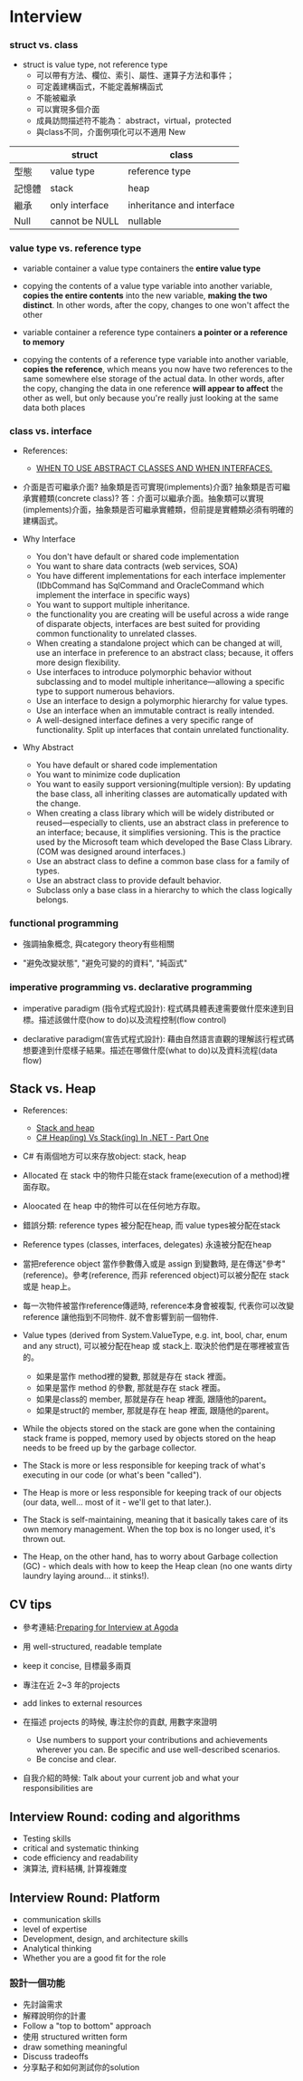 # Interview

### struct vs. class

* struct is value type, not reference type
    * 可以帶有方法、欄位、索引、屬性、運算子方法和事件；
    * 可定義建構函式，不能定義解構函式
    * 不能被繼承
    * 可以實現多個介面
    * 成員訪問描述符不能為： abstract，virtual，protected
    * 與class不同，介面例項化可以不適用 New

|   | struct  | class | 
|---|---|---|
| 型態 | value type | reference type |
| 記憶體 | stack | heap |
| 繼承 | only interface | inheritance and interface |
| Null | cannot be NULL | nullable |

### value type vs. reference type

* variable container a value type containers the __entire value type__
* copying the contents of a value type variable into another variable, __copies the entire contents__ into the new variable, __making the two distinct__. In other words, after the copy, changes to one won't affect the other

* variable container a reference type containers __a pointer or a reference to memory__
* copying the contents of a reference type variable into another variable, __copies the reference__, which means you now have two references to the same somewhere else storage of the actual data. In other words, after the copy, changing the data in one reference __will appear to affect__ the other as well, but only because you're really just looking at the same data both places


### class vs. interface 

* References:
   * [WHEN TO USE ABSTRACT CLASSES AND WHEN INTERFACES.](https://www.codementor.io/@vipinc/when-to-use-abstract-classes-and-when-interfaces-c-interview-questions-jtzll1sn7)

* 介面是否可繼承介面? 抽象類是否可實現(implements)介面? 抽象類是否可繼承實體類(concrete class)?
答：介面可以繼承介面。抽象類可以實現(implements)介面，抽象類是否可繼承實體類，但前提是實體類必須有明確的建構函式。

* Why Interface
   * You don't have default or shared code implementation
   * You want to share data contracts (web services, SOA)
   * You have different implementations for each interface implementer (IDbCommand has SqlCommand and OracleCommand which implement the interface in specific ways)
   * You want to support multiple inheritance.
   * the functionality you are creating will be useful across a wide range of disparate objects, interfaces are best suited for providing common functionality to unrelated classes.
   * When creating a standalone project which can be changed at will, use an interface in preference to an abstract class; because, it offers more design flexibility.
   * Use interfaces to introduce polymorphic behavior without subclassing and to model multiple inheritance—allowing a specific type to support numerous behaviors.
   * Use an interface to design a polymorphic hierarchy for value types.
   * Use an interface when an immutable contract is really intended.
   * A well-designed interface defines a very specific range of functionality. Split up interfaces that contain unrelated functionality.
   
* Why Abstract
   * You have default or shared code implementation
   * You want to minimize code duplication
   * You want to easily support versioning(multiple version): By updating the base class, all inheriting classes are automatically updated with the change.
   * When creating a class library which will be widely distributed or reused—especially to clients, use an abstract class in preference to an interface; because, it simplifies versioning. This is the practice used by the Microsoft team which developed the Base Class Library. (COM was designed around interfaces.)
   * Use an abstract class to define a common base class for a family of types.
   * Use an abstract class to provide default behavior.
   * Subclass only a base class in a hierarchy to which the class logically belongs.

### functional programming 

* 強調抽象概念, 與category theory有些相關

* "避免改變狀態", "避免可變的的資料", "純函式"



### imperative programming vs. declarative programming

* imperative paradigm (指令式程式設計): 程式碼具體表達需要做什麼來達到目標。描述該做什麼(how to do)以及流程控制(flow control)

* declarative paradigm(宣告式程式設計): 藉由自然語言直觀的理解該行程式碼想要達到什麼樣子結果。描述在哪做什麼(what to do)以及資料流程(data flow)

## Stack vs. Heap
* References: 
   * [Stack and heap](https://dev.to/tyrrrz/interview-question-heap-vs-stack-c-5aae)
   * [C# Heap(ing) Vs Stack(ing) In .NET - Part One](https://www.c-sharpcorner.com/article/C-Sharp-heaping-vs-stacking-in-net-part-i/)

* C# 有兩個地方可以來存放object: stack, heap 

* Allocated 在 stack 中的物件只能在stack frame(execution of a method)裡面存取。 
* Aloocated 在 heap  中的物件可以在任何地方存取。
* 錯誤分類:  reference types 被分配在heap, 而 value types被分配在stack
* Reference types (classes, interfaces, delegates) 永遠被分配在heap
* 當把reference object 當作參數傳入或是 assign 到變數時, 是在傳送"參考"(reference)。參考(reference, 而非 referenced object)可以被分配在 stack 或是 heap上。
* 每一次物件被當作reference傳遞時, reference本身會被複製, 代表你可以改變reference 讓他指到不同物件. 就不會影響到前一個物件.
* Value types (derived from System.ValueType, e.g. int, bool, char, enum and any struct), 可以被分配在heap 或 stack上. 取決於他們是在哪裡被宣告的。
    * 如果是當作 method裡的變數, 那就是存在 stack 裡面。
	* 如果是當作 method 的參數, 那就是存在 stack 裡面。
	* 如果是class的 member, 那就是存在 heap 裡面, 跟隨他的parent。
	* 如果是struct的 member, 那就是存在 heap 裡面, 跟隨他的parent。
	
* While the objects stored on the stack are gone when the containing stack frame is popped, memory used by objects stored on the heap needs to be freed up by the garbage collector.  
* The Stack is more or less responsible for keeping track of what's executing in our code (or what's been "called").
* The Heap is more or less responsible for keeping track of our objects (our data, well... most of it - we'll get to that later.).  
* The Stack is self-maintaining, meaning that it basically takes care of its own memory management. When the top box is no longer used, it's thrown out.  
* The Heap, on the other hand, has to worry about Garbage collection (GC) - which deals with how to keep the Heap clean (no one wants dirty laundry laying around... it stinks!).


## CV tips

- 參考連結:[Preparing for Interview at Agoda](https://medium.com/agoda-engineering/preparing-for-interview-at-agoda-2c07b7d13ca5)

- 用 well-structured, readable template
- keep it concise, 目標最多兩頁
- 專注在近 2~3 年的projects
- add linkes to external resources
- 在描述 projects 的時候, 專注於你的貢獻, 用數字來證明
  - Use numbers to support your contributions and achievements wherever you can. Be specific and use well-described scenarios.
  - Be concise and clear.
- 自我介紹的時候: Talk about your current job and what your responsibilities are

## Interview Round: coding and algorithms

- Testing skills
- critical and systematic thinking 
- code efficiency and readability
- 演算法, 資料結構, 計算複雜度

## Interview Round: Platform

- communication skills
- level of expertise
- Development, design, and architecture skills
- Analytical thinking
- Whether you are a good fit for the role

### 設計一個功能

- 先討論需求
- 解釋說明你的計畫
- Follow a "top to bottom" approach
- 使用 structured written form
- draw something meaningful
- Discuss tradeoffs
- 分享點子和如何測試你的solution

